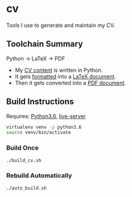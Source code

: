 # cv

Tools I use to generate and maintain my CV.

## Toolchain Summary

Python -> LaTeX -> PDF

* My [CV content](https://github.com/byxor/cv/blob/master/cv/content.py) is written in Python.
* It gets [formatted](https://github.com/byxor/cv/blob/master/cv/formatting.py) into a [LaTeX document](https://github.com/byxor/cv/blob/master/cv.tex).
* Then it gets converted into a [PDF document](https://github.com/byxor/cv/blob/master/cv.pdf).

## Build Instructions

Requires: [Python3.6](https://www.python.org/downloads/release/python-360/), [live-server](https://github.com/tapio/live-server)

```bash
virtualenv venv -p python3.6
source venv/bin/activate
```

### Build Once

```bash
./build_cv.sh
```

### Rebuild Automatically

```bash
./auto_build.sh
```
